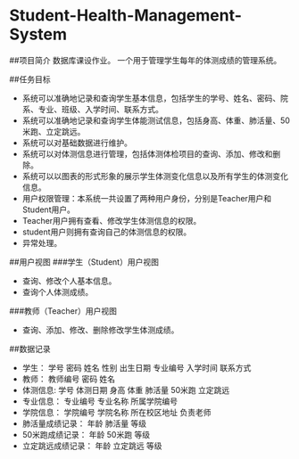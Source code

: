 # Student-Health-Management-System

##项目简介
数据库课设作业。
一个用于管理学生每年的体测成绩的管理系统。

##任务目标
+ 系统可以准确地记录和查询学生基本信息，包括学生的学号、姓名、密码、院系、专业、班级、入学时间、联系方式。
+ 系统可以准确地记录和查询学生体能测试信息，包括身高、体重、肺活量、50米跑、立定跳远。
+ 系统可以对基础数据进行维护。
+ 系统可以对体测信息进行管理，包括体测体检项目的查询、添加、修改和删除。
+ 系统可以以图表的形式形象的展示学生体测变化信息以及所有学生的体测变化信息。
+ 用户权限管理：本系统一共设置了两种用户身份，分别是Teacher用户和Student用户。
+ Teacher用户拥有查看、修改学生体测信息的权限。
+ student用户则拥有查询自己的体测信息的权限。
+ 异常处理。

##用户视图
###学生（Student）用户视图
+ 查询、修改个人基本信息。
+ 查询个人体测成绩。

###教师（Teacher）用户视图
+ 查询、添加、修改、删除修改学生体测成绩。

##数据记录
+ 学生：
学号 密码 姓名 性别 出生日期 专业编号 入学时间 联系方式 
+ 教师：
教师编号 密码 姓名
+ 体测信息:
学号 体测日期 身高 体重 肺活量 50米跑 立定跳远
+ 专业信息：
专业编号 专业名称 所属学院编号
+ 学院信息：
学院编号 学院名称 所在校区地址 负责老师
+ 肺活量成绩记录：
年龄 肺活量 等级
+ 50米跑成绩记录：
年龄 50米跑 等级
+ 立定跳远成绩记录：
年龄 立定跳远 等级
